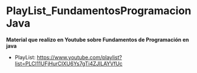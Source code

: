 # PlayList_FundamentosProgramacionJava
**Material que realizo en Youtube sobre Fundamentos de Programación en java**

* PlayList: https://www.youtube.com/playlist?list=PLCl11UFjHurCIXU6Ys7gTi4ZJILAYVfUc
